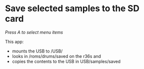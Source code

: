 # Save selected samples to the SD card
*Press A to select menu items*

This app: 
- mounts the USB to /USB/
- looks in /roms/drums/saved on the r36s and
- copies the contents to the USB in USB/samples/saved
